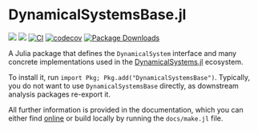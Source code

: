 # DynamicalSystemsBase.jl

[![](https://img.shields.io/badge/docs-dev-blue.svg)](https://JuliaDynamics.github.io/DynamicalSystemsBase.jl/dev)
[![](https://img.shields.io/badge/DOI-10.1007/978-3-030-91032-7-purple)](https://link.springer.com/book/10.1007/978-3-030-91032-7)
[![CI](https://github.com/JuliaDynamics/DynamicalSystemsBase.jl/workflows/CI/badge.svg)](https://github.com/JuliaDynamics/DynamicalSystemsBase.jl/actions?query=workflow%3ACI)
[![codecov](https://codecov.io/gh/JuliaDynamics/DynamicalSystemsBase.jl/branch/main/graph/badge.svg)](https://codecov.io/gh/JuliaDynamics/DynamicalSystemsBase.jl)
[![Package Downloads](https://shields.io/endpoint?url=https://pkgs.genieframework.com/api/v1/badge/DynamicalSystemsBase)](https://pkgs.genieframework.com?packages=DynamicalSystemsBase)

A Julia package that defines the `DynamicalSystem` interface and many concrete implementations used in the [DynamicalSystems.jl](https://juliadynamics.github.io/DynamicalSystems.jl/dev/) ecosystem.

To install it, run `import Pkg; Pkg.add("DynamicalSystemsBase")`.
Typically, you do not want to use `DynamicalSystemsBase` directly,
as downstream analysis packages re-export it.

All further information is provided in the documentation, which you can either find [online](https://juliadynamics.github.io/DynamicalSystemsBase.jl/dev/) or build locally by running the `docs/make.jl` file.
